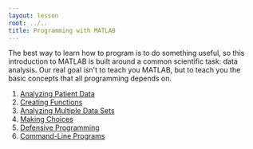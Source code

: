 ```yaml
---
layout: lesson
root: ../..
title: Programming with MATLAB
---
```


The best way to learn how to program is to do something useful,
so this 
introduction to MATLAB is built around a common scientific task:
data analysis.
Our real goal isn't to teach you MATLAB,
but to teach you the basic concepts that all programming depends on.

<div class="toc" markdown="1">

1.  [Analyzing Patient Data](01-intro.html)
2.  [Creating Functions](02-func.html)
3.  [Analyzing Multiple Data Sets](03-loop.html)
4.  [Making Choices](04-cond.html)
5.  [Defensive Programming](05-defensive.html)
6.  [Command-Line Programs](06-cmdline.html)

</div>
